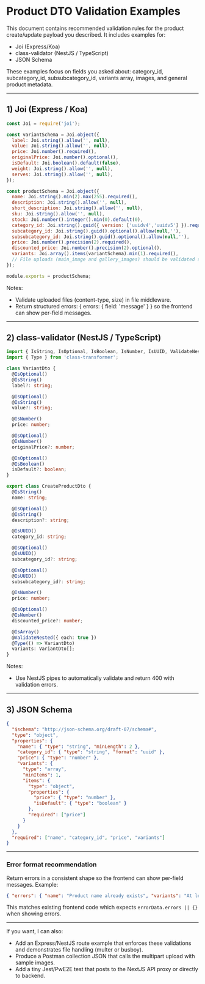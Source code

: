 # Product DTO Validation Examples

This document contains recommended validation rules for the product create/update payload you described. It includes examples for:

- Joi (Express/Koa)
- class-validator (NestJS / TypeScript)
- JSON Schema

These examples focus on fields you asked about: category_id, subcategory_id, subsubcategory_id, variants array, images, and general product metadata.

---

## 1) Joi (Express / Koa)

```js
const Joi = require('joi');

const variantSchema = Joi.object({
  label: Joi.string().allow('', null),
  value: Joi.string().allow('', null),
  price: Joi.number().required(),
  originalPrice: Joi.number().optional(),
  isDefault: Joi.boolean().default(false),
  weight: Joi.string().allow('', null),
  serves: Joi.string().allow('', null),
});

const productSchema = Joi.object({
  name: Joi.string().min(2).max(255).required(),
  description: Joi.string().allow('', null),
  short_description: Joi.string().allow('', null),
  sku: Joi.string().allow('', null),
  stock: Joi.number().integer().min(0).default(0),
  category_id: Joi.string().guid({ version: ['uuidv4','uuidv5'] }).required(),
  subcategory_id: Joi.string().guid().optional().allow(null,''),
  subsubcategory_id: Joi.string().guid().optional().allow(null,''),
  price: Joi.number().precision(2).required(),
  discounted_price: Joi.number().precision(2).optional(),
  variants: Joi.array().items(variantSchema).min(1).required(),
  // File uploads (main_image and gallery_images) should be validated separately using multer or the file middleware
});

module.exports = productSchema;
```

Notes:
- Validate uploaded files (content-type, size) in file middleware.
- Return structured errors: { errors: { field: 'message' } } so the frontend can show per-field messages.

---

## 2) class-validator (NestJS / TypeScript)

```ts
import { IsString, IsOptional, IsBoolean, IsNumber, IsUUID, ValidateNested, IsArray, ArrayMinSize } from 'class-validator';
import { Type } from 'class-transformer';

class VariantDto {
  @IsOptional()
  @IsString()
  label?: string;

  @IsOptional()
  @IsString()
  value?: string;

  @IsNumber()
  price: number;

  @IsOptional()
  @IsNumber()
  originalPrice?: number;

  @IsOptional()
  @IsBoolean()
  isDefault?: boolean;
}

export class CreateProductDto {
  @IsString()
  name: string;

  @IsOptional()
  @IsString()
  description?: string;

  @IsUUID()
  category_id: string;

  @IsOptional()
  @IsUUID()
  subcategory_id?: string;

  @IsOptional()
  @IsUUID()
  subsubcategory_id?: string;

  @IsNumber()
  price: number;

  @IsOptional()
  @IsNumber()
  discounted_price?: number;

  @IsArray()
  @ValidateNested({ each: true })
  @Type(() => VariantDto)
  variants: VariantDto[];
}
```

Notes:
- Use NestJS pipes to automatically validate and return 400 with validation errors.

---

## 3) JSON Schema

```json
{
  "$schema": "http://json-schema.org/draft-07/schema#",
  "type": "object",
  "properties": {
    "name": { "type": "string", "minLength": 2 },
    "category_id": { "type": "string", "format": "uuid" },
    "price": { "type": "number" },
    "variants": {
      "type": "array",
      "minItems": 1,
      "items": {
        "type": "object",
        "properties": {
          "price": { "type": "number" },
          "isDefault": { "type": "boolean" }
        },
        "required": ["price"]
      }
    }
  },
  "required": ["name", "category_id", "price", "variants"]
}
```

---

### Error format recommendation
Return errors in a consistent shape so the frontend can show per-field messages. Example:

```json
{ "errors": { "name": "Product name already exists", "variants": "At least one variant price required" } }
```

This matches existing frontend code which expects `errorData.errors || {}` when showing errors.

---

If you want, I can also:
- Add an Express/NestJS route example that enforces these validations and demonstrates file handling (multer or busboy).
- Produce a Postman collection JSON that calls the multipart upload with sample images.
- Add a tiny Jest/PwE2E test that posts to the NextJS API proxy or directly to backend.
